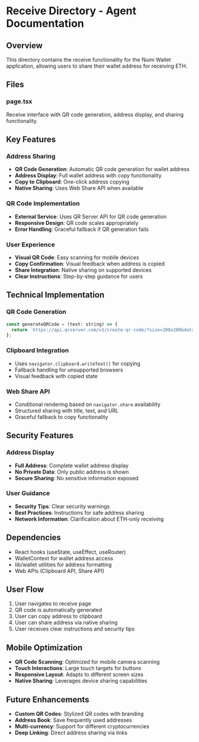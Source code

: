 # Receive Directory - Agent Documentation

## Overview
This directory contains the receive functionality for the Numi Wallet application, allowing users to share their wallet address for receiving ETH.

## Files

### page.tsx
Receive interface with QR code generation, address display, and sharing functionality.

## Key Features

### Address Sharing
- **QR Code Generation**: Automatic QR code generation for wallet address
- **Address Display**: Full wallet address with copy functionality
- **Copy to Clipboard**: One-click address copying
- **Native Sharing**: Uses Web Share API when available

### QR Code Implementation
- **External Service**: Uses QR Server API for QR code generation
- **Responsive Design**: QR code scales appropriately
- **Error Handling**: Graceful fallback if QR generation fails

### User Experience
- **Visual QR Code**: Easy scanning for mobile devices
- **Copy Confirmation**: Visual feedback when address is copied
- **Share Integration**: Native sharing on supported devices
- **Clear Instructions**: Step-by-step guidance for users

## Technical Implementation

### QR Code Generation
```javascript
const generateQRCode = (text: string) => {
  return `https://api.qrserver.com/v1/create-qr-code/?size=200x200&data=${encodeURIComponent(text)}`;
};
```

### Clipboard Integration
- Uses `navigator.clipboard.writeText()` for copying
- Fallback handling for unsupported browsers
- Visual feedback with copied state

### Web Share API
- Conditional rendering based on `navigator.share` availability
- Structured sharing with title, text, and URL
- Graceful fallback to copy functionality

## Security Features

### Address Display
- **Full Address**: Complete wallet address display
- **No Private Data**: Only public address is shown
- **Secure Sharing**: No sensitive information exposed

### User Guidance
- **Security Tips**: Clear security warnings
- **Best Practices**: Instructions for safe address sharing
- **Network Information**: Clarification about ETH-only receiving

## Dependencies
- React hooks (useState, useEffect, useRouter)
- WalletContext for wallet address access
- lib/wallet utilities for address formatting
- Web APIs (Clipboard API, Share API)

## User Flow
1. User navigates to receive page
2. QR code is automatically generated
3. User can copy address to clipboard
4. User can share address via native sharing
5. User receives clear instructions and security tips

## Mobile Optimization
- **QR Code Scanning**: Optimized for mobile camera scanning
- **Touch Interactions**: Large touch targets for buttons
- **Responsive Layout**: Adapts to different screen sizes
- **Native Sharing**: Leverages device sharing capabilities

## Future Enhancements
- **Custom QR Codes**: Stylized QR codes with branding
- **Address Book**: Save frequently used addresses
- **Multi-currency**: Support for different cryptocurrencies
- **Deep Linking**: Direct address sharing via links 